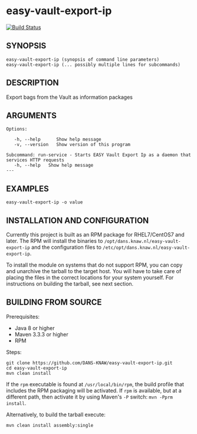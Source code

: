 easy-vault-export-ip
===========
[![Build Status](https://travis-ci.org/DANS-KNAW/easy-vault-export-ip.png?branch=master)](https://travis-ci.org/DANS-KNAW/easy-vault-export-ip)

<!-- Remove this comment and extend the descriptions below -->


SYNOPSIS
--------

    easy-vault-export-ip (synopsis of command line parameters)
    easy-vault-export-ip (... possibly multiple lines for subcommands)


DESCRIPTION
-----------

Export bags from the Vault as information packages


ARGUMENTS
---------

    Options:

       -h, --help      Show help message
       -v, --version   Show version of this program

    Subcommand: run-service - Starts EASY Vault Export Ip as a daemon that services HTTP requests
       -h, --help   Show help message
    ---

EXAMPLES
--------

    easy-vault-export-ip -o value

INSTALLATION AND CONFIGURATION
------------------------------
Currently this project is built as an RPM package for RHEL7/CentOS7 and later. The RPM will install the binaries to
`/opt/dans.knaw.nl/easy-vault-export-ip` and the configuration files to `/etc/opt/dans.knaw.nl/easy-vault-export-ip`. 

To install the module on systems that do not support RPM, you can copy and unarchive the tarball to the target host.
You will have to take care of placing the files in the correct locations for your system yourself. For instructions
on building the tarball, see next section.

BUILDING FROM SOURCE
--------------------
Prerequisites:

* Java 8 or higher
* Maven 3.3.3 or higher
* RPM

Steps:
    
    git clone https://github.com/DANS-KNAW/easy-vault-export-ip.git
    cd easy-vault-export-ip 
    mvn clean install

If the `rpm` executable is found at `/usr/local/bin/rpm`, the build profile that includes the RPM 
packaging will be activated. If `rpm` is available, but at a different path, then activate it by using
Maven's `-P` switch: `mvn -Pprm install`.

Alternatively, to build the tarball execute:

    mvn clean install assembly:single
